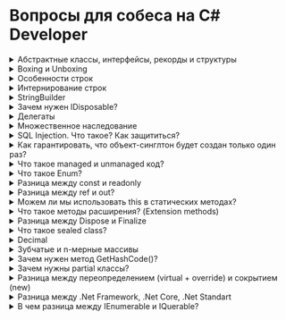 # Вопросы для собеса на C# Developer
<details>
    <summary>Абстрактные классы, интерфейсы, рекорды и структуры</summary>

    Абстрактные классы - классы, которые могут содержать как реализацию метода, так и одно его объявление (без реализации). Такие классы позволяют определить контракт, который должен быть переопределен наследниками. Нельзя создавать экземпляры

    Интерфейсы - чисто контракты, объявления методов, которые не содержат реализации (в последних версиях .Net могут содержать реализацию по-умолчанию)

    Структуры - практические те же классы (могут содержать методы, контрукторы), главное отличие - структуры value type (т.е. храниться в стеке), а классы - reference type

</details>

<details>
    <summary>Boxing и Unboxing</summary>

    Превращение value type в reference type и наоборот
</details>

<details>
    <summary>Особенности строк</summary>

    1. Строки являются ссылочными типами
    2. Строки неизменяемы
    3. Строки переопределяют методо Equals. В результате чего он сравнивает не значения объектов, а значения символов
    4. Т.к. строки неизменяемы, то передачи их можно смело предавать в методы, не боясь, что исходные строки будут изменены
</details>

<details>
    <summary>Интернирование строк</summary>

    Интернирование строк — это механизм, при котором одинаковые литералы представляют собой один объект в памяти.
    В рамках процесса (именно процесса, а не домена приложения) существует одна внутренняя хеш-таблица, ключами которой являются строки, а значениями – ссылки на них.
</details>

<details>
    <summary>StringBuilder</summary>

    В C# строки неизменяемы. Если мы изменяем строку, то выделяется новая память и создается новая измененная копия, а старая память освобождается. Эта операция дорогая.
    Эффективнее использовать StringBuilder, который собирает данные (строки) и собирает полную строку только в момент вызова его метода ToString().

    StringBuilder имеет два главных свойства:

        1) Length, показывающее длину строки, содержащуюся в объекте в данный момент

        2) Capacity, указывающее максимальную длину строки, которая может поместиться в выделенную для объекта память

    Любые модификации строки происходят внутри блока памяти, выделенного экземпляру StringBuilder.
</details>

<details>
    <summary>Зачем нужен IDisposable?</summary>

    Есть такие ресурсы по типу файла или соединения с базой данных, которые открываются, но которые надо и закрывать. Если этого не делать, то эти ресурсы будут закрыты только тогда, когда сборщик мусора начнет уничтожать объекты. Чтобы гарантировать закрытие ресурсов исользуется IDisposable и конструкция using
</details>

<details>
    <summary>Делегаты</summary>

    Делегаты - это указатели на функцию.

    Групповой вызов (использование method group):
        Тип_делегата n = Имя_метода
</details>

<details>
    <summary>Множественное наследование</summary>

    Можно наследовать один класс и сколько угодно интерфейсов
</details>


<details>
    <summary>SQL Injection. Что такое? Как защититься?</summary>

    SQL injection - это  один из распространённых способов взлома сайтов и программ, работающих с базами данных, основанный на внедрении в запрос произвольного SQL-кода
    Использовать параметры
</details>

<details>
    <summary>Как гарантировать, что объект-синглтон будет создан только один раз?</summary>

    Использовать private конструктор
</details>

<details>
    <summary>Что такое managed и unmanaged код?</summary>

    Managed код - код, написанный на платформе .Net и управляется CLR

    Unmanaged код - код, написанный не на платформе .Net и не управляется CLR
</details>

<details>
    <summary>Что такое Enum?</summary>

    Enum - это тип данных, представляющий собой набор связанных именнованных констант 
</details>

<details>
    <summary>Разница между const и readonly</summary>

    Const - константа, значение котрое нельзя никак изменять и известное на этапе компиляции

    Readonly - значение можно изменять в рантайме только через не статический конструктор
</details>

<details>
    <summary>Разница между ref и out?</summary>

    Ref - передача аргумента по ссылке. Мы можем изменять как хотим исходный элемент (а можем не менять никак)

    Out - передача аргумента по ссылке, но мы обязанны его инициализировать или что то ему присвоить
</details>

<details>
    <summary>Можем ли мы использовать this в статических методах?</summary>

    Нет, не можем, тк this указывает на текущий экземпляр объекта, а статические члены класса не принадлежат ни к какому-либо экземпляру
</details>

<details>
    <summary>Что такое методы расширения? (Extension methods)</summary>

    Методы расширений позволяют добавлять новые методы к классу без создания классов-наследников, рекомпиляции и изменения исходного класса
</details>

<details>
    <summary>Разница между Dispose и Finalize</summary>
    <table>
        <tr>
            <th>Finalize</th>
            <th>Dispose</th>
        </tr>
        <tr>
            <td>Для освобождения unmanaged ресурсов</td>
            <td>Для освобождения unamnaged ресурсов</td>
        </tr>
        <tr>
            <td>Вызывается сборщиком мусора</td>
            <td>Вызывается пользователем</td>
        </tr>
        <tr>
            <td>Принадлежит классу Object</td>
            <td>Принадлежит интерфейсу IDisposable</td>
        </tr>
        <tr>
            <td>Реализуется, когда есть unmanaged ресурсы в классе и нужна гарантия, что они освободяться, когда сборщик мусора уничтожит объект</td>
            <td>Реализуется, когда пишется класс, которым будут пользоваться другие разработчики</td>
        </tr>
    </table>
</details>


<details>
    <summary>Что такое sealed class?</summary>

    Sealed класс нельзя наследовать
</details>

<details>
    <summary>Decimal</summary>

    Тип Decimal подходит для финансовых вычислений, требующих большого числа значащих цифр целой и дробной части и отсутствия ошибок округления
</details>

<details>
    <summary>Зубчатые и n-мерные массивы</summary>

    Зубчатые (ступенчатые) массивы:
        тип[][] имя_массива = new тип[размер][];
    
    N-мерные массивы:
        тип[,] имя_массива = new тип[кол-во_строк, кол-во_столбцов]
</details>

<details>
    <summary>Зачем нужен метод GetHashCode()?</summary>

    Метод GetHashCode позволяет возвратить некоторое числовое значение, которое будет соответствовать данному объекту или его хэш-код. По данному числу, например, можно сравнивать объекты. Также он используется в типах дынных Dictionary и HashSet
</details>

<details>
    <summary>Зачем нужны partial классы?</summary>

    Для удобного добавления дополнительной функциональности в генерируемые классы
</details>

<details>
    <summary>Разница между переопределением (virtual + override) и сокрытием (new)</summary>

    Переопределенный метод будет вызван не заваисимо от того, какого типа переменная, в которой находится ссылка на объект.

    При сокрытии будет вызван метод, принадлежащий типу переменной.
</details>

<details>
    <summary>Разница между .Net Framework, .Net Core, .Net Standart</summary>

    NET Framework - это старая платформа, работающая только под Windows.

    .NET Core - это новая платформа, которая может работать как под Windows, так и под Linux.

    .NET Standard Library — формальный набор спецификаций общих интерфейсов других платформ: .NET Core, .NET Framework, Mono/Xamarin и остальных. Standard гарантирует возможность использования библиотек в разных средах исполнения
</details>

<details>
    <summary>В чем разница между IEnumerable и IQuerable?</summary>

    IQueryable позволяет работать с удаленными источниками данных, т.е. операции фильтрации, выборки и тд будут произведены на уровне базы данных.
    Если вместо этого использовать IEnumerable, то сначала будут выгружены из базы в память все данные и только после этого будут производиться дальнейшие операции над ними.
</details>